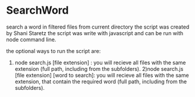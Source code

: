 # SearchWord
search a word in filtered files from current directory
the script was created by Shani Staretz
the script was write with javascript and can be run with node command line.

the optional ways to run the script are:
1) node search.js [file extension] : you will recieve all files with the same extension (full path, including from the subfolders).
2)node search.js [file extension] [word to search]: you will recieve all files with the same extension, that contain the required word (full path, including from the subfolders).
